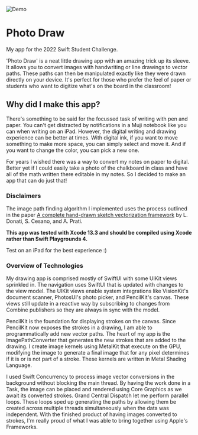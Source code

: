 ![Demo](https://user-images.githubusercontent.com/43227465/165872870-76e0e191-ed2f-44eb-885c-8c9a11336079.gif)


# Photo Draw

My app for the 2022 Swift Student Challenge.

'Photo Draw' is a neat little drawing app with an amazing trick up its sleeve. It allows you to convert images with handwriting or line drawings to vector paths. These paths can then be manipulated exactly like they were drawn directly on your device. It's perfect for those who prefer the feel of paper or students who want to digitize what's on the board in the classroom!

## Why did I make this app?

There's something to be said for the focussed task of writing with pen and paper. You can't get distracted by notifications in a Muji notebook like you can when writing on an iPad. However, the digital writing and drawing experience can be better at times. With digital ink, if you want to move something to make more space, you can simply select and move it. And if you want to change the color, you can pick a new one. 

For years I wished there was a way to convert my notes on paper to digital. Better yet if I could easily take a photo of the chalkboard in class and have all of the math written there editable in my notes. So I decided to make an app that can do just that!

### Disclaimers

The image path finding algorithm I implemented uses the process outlined in the paper [A complete hand-drawn sketch vectorization framework](https://arxiv.org/pdf/1802.05902.pdf) by L. Donati, S. Cesano, and A. Prati.

**This app was tested with Xcode 13.3 and should be compiled using Xcode rather than Swift Playgrounds 4.**

Test on an iPad for the best experience :)

### Overview of Technologies

My drawing app is comprised mostly of SwiftUI with some UIKit views sprinkled in. The navigation uses SwiftUI that is updated with changes to the view model. The UIKit views enable system integrations like VisionKit's document scanner, PhotosUI's photo picker, and PencilKit's canvas. These views still update in a reactive way by subscribing to changes from Combine publishers so they are always in sync with the model.

PencilKit is the foundation for displaying strokes on the canvas. Since PencilKit now exposes the strokes in a drawing, I am able to programmatically add new vector paths. The heart of my app is the ImagePathConverter that generates the new strokes that are added to the drawing. I create image kernels using MetalKit that execute on the GPU, modifying the image to generate a final image that for any pixel determines if it is or is not part of a stroke. These kernels are written in Metal Shading Language.

I used Swift Concurrency to process image vector conversions in the background without blocking the main thread. By having the work done in a Task, the image can be placed and rendered using Core Graphics as we await its converted strokes. Grand Central Dispatch let me perform parallel loops. These loops sped up generating the paths by allowing them be created across multiple threads simultaneously when the data was independent.
With the finished product of having images converted to strokes, I'm really proud of what I was able to bring together using Apple's Frameworks.



